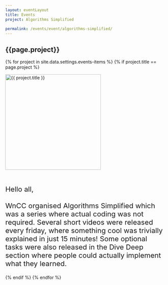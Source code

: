 ```yaml
---
layout: eventLayout
title: Events
project: Algorithms Simplified
    
permalink: /events/event/algorithms-simplified/
---
```


<h2 class="display1 m-3 p-3 text-center">{{page.project}}</h2>

{% for project in site.data.settings.events-items %}
{% if project.title == page.project %}
<div>
    <img src="{{ site.baseurl }}/{{ project.image }}"  width = "300" height="300" alt="{{ project.title }}" class="border rounded img-soc">
</div>

<div>
    <p class="display3" style = "font-size:22px;" >
        <br>
        Hello all,
<br><br>
WnCC organised Algorithms Simplified which was a series where actual coding was not required. Several short videos were released every friday, where something cool was trivially explained in just 15 minutes! Some optional tasks were also released in the Dive Deep section where people could actually implement what they learned. 
    </p>
</div>
{% endif %}
{% endfor %}
